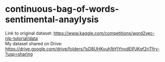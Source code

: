 # continuous-bag-of-words-sentimental-anaylysis

Link to original dataset: https://www.kaggle.com/competitions/word2vec-nlp-tutorial/data  
My dataset shared on Drive: https://drive.google.com/drive/folders/1sD8UHKvuh1bYIYnvdEIPJKqf2rjTfry-?usp=sharing
